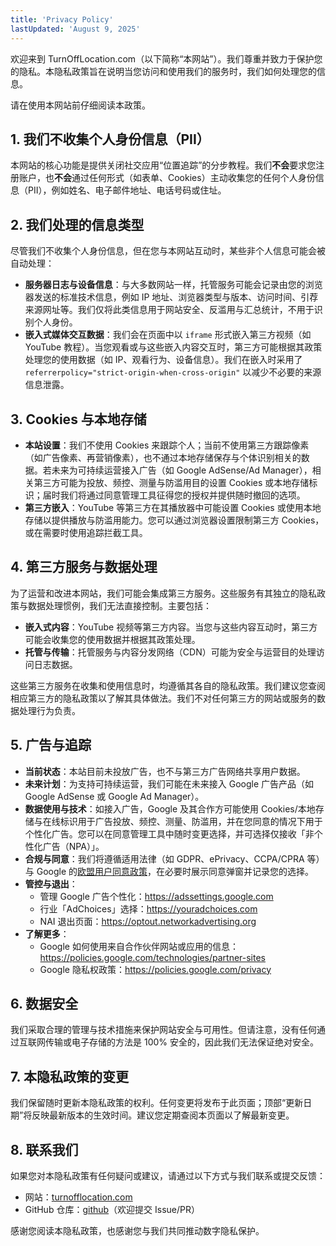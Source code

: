 ```yaml
---
title: 'Privacy Policy'
lastUpdated: 'August 9, 2025'
---
```


欢迎来到 TurnOffLocation.com（以下简称“本网站”）。我们尊重并致力于保护您的隐私。本隐私政策旨在说明当您访问和使用我们的服务时，我们如何处理您的信息。

请在使用本网站前仔细阅读本政策。

## 1. 我们不收集个人身份信息（PII）

本网站的核心功能是提供关闭社交应用“位置追踪”的分步教程。我们**不会**要求您注册账户，也**不会**通过任何形式（如表单、Cookies）主动收集您的任何个人身份信息（PII），例如姓名、电子邮件地址、电话号码或住址。

## 2. 我们处理的信息类型

尽管我们不收集个人身份信息，但在您与本网站互动时，某些非个人信息可能会被自动处理：

*   **服务器日志与设备信息**：与大多数网站一样，托管服务可能会记录由您的浏览器发送的标准技术信息，例如 IP 地址、浏览器类型与版本、访问时间、引荐来源网址等。我们仅将此类信息用于网站安全、反滥用与汇总统计，不用于识别个人身份。
*   **嵌入式媒体交互数据**：我们会在页面中以 `iframe` 形式嵌入第三方视频（如 YouTube 教程）。当您观看或与这些嵌入内容交互时，第三方可能根据其政策处理您的使用数据（如 IP、观看行为、设备信息）。我们在嵌入时采用了 `referrerpolicy="strict-origin-when-cross-origin"` 以减少不必要的来源信息泄露。

## 3. Cookies 与本地存储

*   **本站设置**：我们不使用 Cookies 来跟踪个人；当前不使用第三方跟踪像素（如广告像素、再营销像素），也不通过本地存储保存与个体识别相关的数据。若未来为可持续运营接入广告（如 Google AdSense/Ad Manager），相关第三方可能为投放、频控、测量与防滥用目的设置 Cookies 或本地存储标识；届时我们将通过同意管理工具征得您的授权并提供随时撤回的选项。
*   **第三方嵌入**：YouTube 等第三方在其播放器中可能设置 Cookies 或使用本地存储以提供播放与防滥用能力。您可以通过浏览器设置限制第三方 Cookies，或在需要时使用追踪拦截工具。

## 4. 第三方服务与数据处理

为了运营和改进本网站，我们可能会集成第三方服务。这些服务有其独立的隐私政策与数据处理惯例，我们无法直接控制。主要包括：

*   **嵌入式内容**：YouTube 视频等第三方内容。当您与这些内容互动时，第三方可能会收集您的使用数据并根据其政策处理。
*   **托管与传输**：托管服务与内容分发网络（CDN）可能为安全与运营目的处理访问日志数据。

这些第三方服务在收集和使用信息时，均遵循其各自的隐私政策。我们建议您查阅相应第三方的隐私政策以了解其具体做法。我们不对任何第三方的网站或服务的数据处理行为负责。

## 5. 广告与追踪

- **当前状态**：本站目前未投放广告，也不与第三方广告网络共享用户数据。
- **未来计划**：为支持可持续运营，我们可能在未来接入 Google 广告产品（如 Google AdSense 或 Google Ad Manager）。
- **数据使用与技术**：如接入广告，Google 及其合作方可能使用 Cookies/本地存储与在线标识用于广告投放、频控、测量、防滥用，并在您同意的情况下用于个性化广告。您可以在同意管理工具中随时变更选择，并可选择仅接收「非个性化广告（NPA）」。
- **合规与同意**：我们将遵循适用法律（如 GDPR、ePrivacy、CCPA/CPRA 等）与 Google 的[欧盟用户同意政策](https://www.google.com/about/company/user-consent-policy/)，在必要时展示同意弹窗并记录您的选择。
- **管控与退出**：
  - 管理 Google 广告个性化：<https://adssettings.google.com>
  - 行业「AdChoices」选择：<https://youradchoices.com>
  - NAI 退出页面：<https://optout.networkadvertising.org>
- **了解更多**：
  - Google 如何使用来自合作伙伴网站或应用的信息：<https://policies.google.com/technologies/partner-sites>
  - Google 隐私权政策：<https://policies.google.com/privacy>

## 6. 数据安全

我们采取合理的管理与技术措施来保护网站安全与可用性。但请注意，没有任何通过互联网传输或电子存储的方法是 100% 安全的，因此我们无法保证绝对安全。


## 7. 本隐私政策的变更

我们保留随时更新本隐私政策的权利。任何变更将发布于此页面；顶部“更新日期”将反映最新版本的生效时间。建议您定期查阅本页面以了解最新变更。

## 8. 联系我们

如果您对本隐私政策有任何疑问或建议，请通过以下方式与我们联系或提交反馈：

- 网站：[turnofflocation.com](https://turnofflocation.com/)
- GitHub 仓库：[github](https://github.com/lur913/turn-off-location)（欢迎提交 Issue/PR）

感谢您阅读本隐私政策，也感谢您与我们共同推动数字隐私保护。
